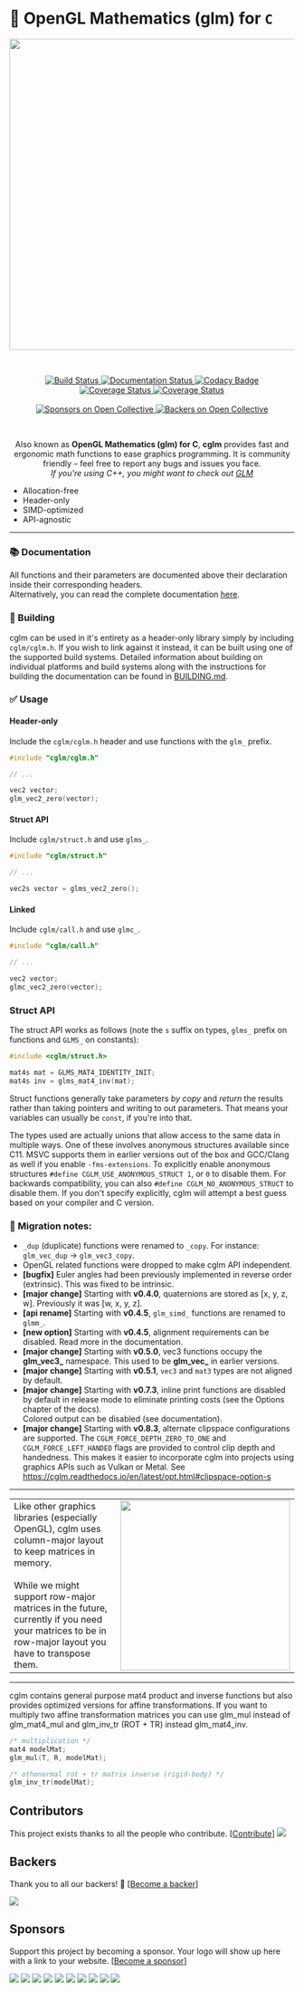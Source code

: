# 🎥 OpenGL Mathematics (glm) for `C`

<p align="center">
   <img alt="" src="cglm.png" width="550" />
</p>
<br>
<p align="center">
    <a href="https://github.com/recp/cglm/actions/workflows/ci.yml">
        <img src="https://github.com/recp/cglm/actions/workflows/ci.yml/badge.svg"
             alt="Build Status">
    </a>
    <a href="http://cglm.readthedocs.io/en/latest/?badge=latest">
        <img src="https://readthedocs.org/projects/cglm/badge/?version=latest"
             alt="Documentation Status">
    </a>
    <a href="https://www.codacy.com/app/recp/cglm?utm_source=github.com&amp;utm_medium=referral&amp;utm_content=recp/cglm&amp;utm_campaign=Badge_Grade">
        <img src="https://api.codacy.com/project/badge/Grade/6a62b37d5f214f178ebef269dc4a6bf1"
             alt="Codacy Badge"/>
    </a>
    <a href="https://coveralls.io/github/recp/cglm?branch=master">
        <img src="https://coveralls.io/repos/github/recp/cglm/badge.svg?branch=master"
             alt="Coverage Status"/>
    </a>
    <a href="https://codecov.io/gh/recp/cglm">
        <img src="https://codecov.io/gh/recp/cglm/branch/master/graph/badge.svg"
             alt="Coverage Status"/>
    </a>
    <br /><br />
    <a href="#sponsors">
        <img src="https://opencollective.com/cglm/sponsors/badge.svg"
             alt="Sponsors on Open Collective"/>
    </a>
    <a href="#backers">
        <img src="https://opencollective.com/cglm/backers/badge.svg"
             alt="Backers on Open Collective"/>
    </a>
</p>

<br>

<p align="center">
Also known as <b>OpenGL Mathematics (glm) for C</b>, <b>cglm</b> provides fast and ergonomic math functions to ease graphics programming. It is community friendly – feel free to report any bugs and issues you face. <br>
<i>If you're using C++, you might want to check out <a href="https://github.com/g-truc/glm">GLM</a></i>
</p>

 - Allocation-free
 - Header-only
 - SIMD-optimized
 - API-agnostic

---

### 📚 Documentation

All functions and their parameters are documented above their declaration inside their corresponding headers. <br />
Alternatively, you can read the complete documentation [here](http://cglm.readthedocs.io).

### 🔨 Building

cglm can be used in it's entirety as a header-only library simply by including `cglm/cglm.h`. If you wish to link against it instead, it can be built using one of the supported build systems. Detailed information about building on individual platforms and build systems along with the instructions for building the documentation can be found in [BUILDING.md](./BUILDING.md).

### ✅ Usage

#### Header-only

Include the `cglm/cglm.h` header and use functions with the `glm_` prefix.
```c
#include "cglm/cglm.h"

// ...

vec2 vector;
glm_vec2_zero(vector);
```

#### Struct API

Include `cglm/struct.h` and use `glms_`.
```c
#include "cglm/struct.h"

// ...

vec2s vector = glms_vec2_zero();
```

#### Linked

Include `cglm/call.h` and use `glmc_`.
```c
#include "cglm/call.h"

// ...

vec2 vector;
glmc_vec2_zero(vector);
```

### Struct API

The struct API works as follows (note the `s` suffix on types, `glms_` prefix on functions and `GLMS_` on constants):

```C
#include <cglm/struct.h>

mat4s mat = GLMS_MAT4_IDENTITY_INIT;
mat4s inv = glms_mat4_inv(mat);
```

Struct functions generally take parameters *by copy* and *return* the results rather than taking pointers and writing to out parameters. That means your variables can usually be `const`, if you're into that.

The types used are actually unions that allow access to the same data in multiple ways. One of these involves anonymous structures available since C11. MSVC supports them in earlier versions out of the box and GCC/Clang as well if you enable `-fms-extensions`.
To explicitly enable anonymous structures `#define CGLM_USE_ANONYMOUS_STRUCT 1`, or `0` to disable them.
For backwards compatibility, you can also `#define CGLM_NO_ANONYMOUS_STRUCT` to disable them. If you don't specify explicitly, cglm will attempt a best guess based on your compiler and C version.

### 📌 Migration notes:

- `_dup` (duplicate) functions were renamed to `_copy`. For instance: `glm_vec_dup` -> `glm_vec3_copy`.
- OpenGL related functions were dropped to make cglm API independent.
- **[bugfix]** Euler angles had been previously implemented in reverse order (extrinsic). This was fixed to be intrinsic.
- **[major change]** Starting with **v0.4.0**, quaternions are stored as [x, y, z, w]. Previously it was [w, x, y, z].
- **[api rename]** Starting with **v0.4.5**, `glm_simd_` functions are renamed to `glmm_`.
- **[new option]** Starting with **v0.4.5**, alignment requirements can be disabled. Read more in the documentation.  
- **[major change]** Starting with **v0.5.0**, vec3 functions occupy the **glm_vec3_** namespace. This used to be **glm_vec_** in earlier versions.
- **[major change]** Starting with **v0.5.1**, `vec3` and `mat3` types are not aligned by default.
- **[major change]** Starting with **v0.7.3**, inline print functions are disabled by default in release mode to eliminate printing costs (see the Options chapter of the docs). <br> Colored output can be disabled (see documentation).
- **[major change]** Starting with **v0.8.3**, alternate clipspace configurations are supported. The `CGLM_FORCE_DEPTH_ZERO_TO_ONE` and `CGLM_FORCE_LEFT_HANDED` flags are provided to control clip depth and handedness. This makes it easier to incorporate cglm into projects using graphics APIs such as Vulkan or Metal. See https://cglm.readthedocs.io/en/latest/opt.html#clipspace-option-s

---

<table>
  <tbody>
    <tr>
      <td>
        <div>Like other graphics libraries (especially OpenGL), cglm uses column-major layout to keep matrices in memory. </div>
        <div>&nbsp;</div>
        <div>While we might support row-major matrices in the future, currently if you need your matrices to be in row-major layout you have to transpose them. </div>
      </td>
      <td>
        <img src="https://upload.wikimedia.org/wikipedia/commons/3/3f/Matrix_Columns.svg" width="300px" />
      </td>
    </tr>
  </tbody>
</table>

---

cglm contains general purpose mat4 product and inverse functions but also provides optimized versions for affine transformations. If you want to multiply two affine transformation matrices you can use glm_mul instead of glm_mat4_mul and glm_inv_tr (ROT + TR) instead glm_mat4_inv.
```C
/* multiplication */
mat4 modelMat;
glm_mul(T, R, modelMat);

/* othonormal rot + tr matrix inverse (rigid-body) */
glm_inv_tr(modelMat);
```

## Contributors

This project exists thanks to all the people who contribute. [[Contribute](CONTRIBUTING.md)]
<a href="https://github.com/recp/cglm/graphs/contributors"><img src="https://opencollective.com/cglm/contributors.svg?width=890&button=false" /></a>


## Backers

Thank you to all our backers! 🙏 [[Become a backer](https://opencollective.com/cglm#backer)]

<a href="https://opencollective.com/cglm#backers" target="_blank"><img src="https://opencollective.com/cglm/backers.svg?width=890"></a>


## Sponsors

Support this project by becoming a sponsor. Your logo will show up here with a link to your website. [[Become a sponsor](https://opencollective.com/cglm#sponsor)]

<a href="https://opencollective.com/cglm/sponsor/0/website" target="_blank"><img src="https://opencollective.com/cglm/sponsor/0/avatar.svg"></a>
<a href="https://opencollective.com/cglm/sponsor/1/website" target="_blank"><img src="https://opencollective.com/cglm/sponsor/1/avatar.svg"></a>
<a href="https://opencollective.com/cglm/sponsor/2/website" target="_blank"><img src="https://opencollective.com/cglm/sponsor/2/avatar.svg"></a>
<a href="https://opencollective.com/cglm/sponsor/3/website" target="_blank"><img src="https://opencollective.com/cglm/sponsor/3/avatar.svg"></a>
<a href="https://opencollective.com/cglm/sponsor/4/website" target="_blank"><img src="https://opencollective.com/cglm/sponsor/4/avatar.svg"></a>
<a href="https://opencollective.com/cglm/sponsor/5/website" target="_blank"><img src="https://opencollective.com/cglm/sponsor/5/avatar.svg"></a>
<a href="https://opencollective.com/cglm/sponsor/6/website" target="_blank"><img src="https://opencollective.com/cglm/sponsor/6/avatar.svg"></a>
<a href="https://opencollective.com/cglm/sponsor/7/website" target="_blank"><img src="https://opencollective.com/cglm/sponsor/7/avatar.svg"></a>
<a href="https://opencollective.com/cglm/sponsor/8/website" target="_blank"><img src="https://opencollective.com/cglm/sponsor/8/avatar.svg"></a>
<a href="https://opencollective.com/cglm/sponsor/9/website" target="_blank"><img src="https://opencollective.com/cglm/sponsor/9/avatar.svg"></a>
